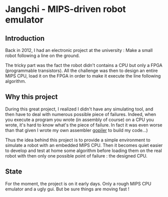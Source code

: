 # Jangchi - MIPS-driven robot emulator

## Introduction

Back in 2012, I had an electronic project at the university :
Make a small robot following a line on the ground.

The tricky part was the fact the robot didn't contains a CPU but only a FPGA (programmable transistors).
All the challenge was then to design an entire MIPS CPU, load it on the FPGA in order to make it execute the line following algorithm.

## Why this project

During this great project, I realized I didn't have any simulating tool, and then have to deal with numerous possible piece of failures.
Indeed, when you execute a program you wrote (in assembly of course) on a CPU you wrote, it's hard to know what's the piece of failure.
In fact it was even worse than that given I wrote my own assembler [gopiler](https://github.com/touilleMan/gopiler) to build my code...)

Thus the idea behind this project is to provide a simple environment to simulate a robot with an embedded MIPS CPU. Then it becomes quiet easier to develop and test at home some algorithm before loading them on the real robot with then only one possible point of failure : the designed CPU.

## State

For the moment, the project is on it early days. Only a rough MIPS CPU emulator and a ugly gui.
But be sure things are moving fast !

